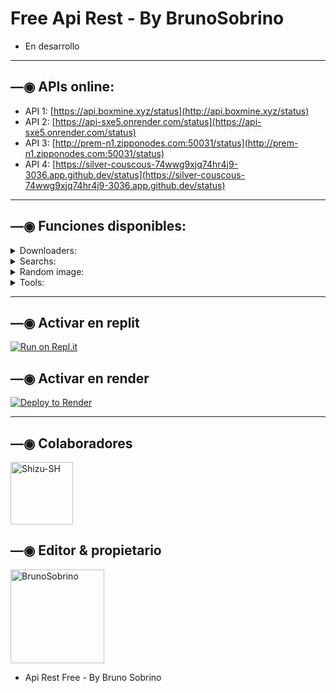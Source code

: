 # Free Api Rest - By BrunoSobrino

- En desarrollo

------------------

## —◉ APIs online:
- API 1: [https://api.boxmine.xyz/status](http://api.boxmine.xyz/status)
- API 2: [https://api-sxe5.onrender.com/status](https://api-sxe5.onrender.com/status)
- API 3: [http://prem-n1.zipponodes.com:50031/status](http://prem-n1.zipponodes.com:50031/status)
- API 4: [https://silver-couscous-74wwg9xjq74hr4j9-3036.app.github.dev/status](https://silver-couscous-74wwg9xjq74hr4j9-3036.app.github.dev/status)

------------------

## —◉ Funciones disponibles:

<details>
<summary>Downloaders:</summary>

### YT downloader v1:
- **audio:**
  - Uso: `https://api.boxmine.xyz/v1/ytmp3?url=${url}`
  - Ejemplo: [https://api.boxmine.xyz/v1/ytmp3?url=https://youtu.be/JLWRZ8eWyZo?si=EmeS9fJvSOkDk7p](https://api.boxmine.xyz/v1/ytmp3?url=https://youtu.be/JLWRZ8eWyZo?si=EmeS9fJvSOkDk7p)
- **video:**
  - Uso: `https://api.boxmine.xyz/v1/ytmp4?url=${url}`
  - Ejemplo: [https://api.boxmine.xyz/v1/ytmp4?url=https://youtu.be/JLWRZ8eWyZo?si=EmeS9fJvSOkDk7p](https://api.boxmine.xyz/v1/ytmp4?url=https://youtu.be/JLWRZ8eWyZo?si=EmeS9fJvSOkDk7p)

### YT downloader v2:
- **audio:**
  - Uso: `https://api.boxmine.xyz/v2/ytmp3?url=${url}`
  - Ejemplo: [https://api.boxmine.xyz/v2/ytmp3?url=https://youtu.be/JLWRZ8eWyZo?si=EmeS9fJvSOkDk7p](https://api.boxmine.xyz/v2/ytmp3?url=https://youtu.be/JLWRZ8eWyZo?si=EmeS9fJvSOkDk7p)
- **video:**
  - Uso: `https://api.boxmine.xyz/v2/ytmp4?url=${url}`
  - Ejemplo: [https://api.boxmine.xyz/v2/ytmp4?url=https://youtu.be/JLWRZ8eWyZo?si=EmeS9fJvSOkDk7p](https://api.boxmine.xyz/v2/ytmp4?url=https://youtu.be/JLWRZ8eWyZo?si=EmeS9fJvSOkDk7p)

### YTDL:
- **info + audio + video:**
  - Uso: `https://api.boxmine.xyz/ytdl?url=${url}`
  - Ejemplo: [https://api.boxmine.xyz/ytdl?url=https://youtu.be/JLWRZ8eWyZo?si=EmeS9fJvSOkDk7p](https://api.boxmine.xyz/ytdl?url=https://youtu.be/JLWRZ8eWyZo?si=EmeS9fJvSOkDk7p)
 
### YTPlay:
- **info + audio + video:**
  - Uso: `https://api.boxmine.xyz/ytplay?text=${text || url}`
  - Ejemplo: [https://api.boxmine.xyz/ytplay?text=begin%20you](https://api.boxmine.xyz/ytplay?text=begin%20you)
  - Ejemplo: [https://api.boxmine.xyz/ytplay?text=https://youtu.be/JLWRZ8eWyZo?si=EmeS9fJvSOkDk7p](https://api.boxmine.xyz/ytplay?text=https://youtu.be/JLWRZ8eWyZo?si=EmeS9fJvSOkDk7p)
  
### TikTokDL:
- Uso: `https://api.boxmine.xyz/tiktok?url=${url}`
- Ejemplo: [https://api.boxmine.xyz/tiktok?url=https://vm.tiktok.com/ZMjPXawEV](https://api.boxmine.xyz/tiktok?url=https://vm.tiktok.com/ZMjPXawEV)

### TTImg (TikTok image downloader):
- Uso: `https://api.boxmine.xyz/ttimg?url=${url}`
- Ejemplo: [https://api.boxmine.xyz/ttimg?url=https://vm.tiktok.com/ZM2cqBRVS](https://api.boxmine.xyz/ttimg?url=https://vm.tiktok.com/ZM2cqBRVS)

</details>

<details>
<summary>Searchs:</summary>

### YTSearch:
  - Uso: `https://api.boxmine.xyz/ytsearch?text=${texto}`
  - Ejemplo: [https://api.boxmine.xyz/ytsearch?text=begin%20you](https://api.boxmine.xyz/ytsearch?text=begin%20you)

</details>

<details>
<summary>Random image:</summary>

### nsfw:
- **nsfwloli:**
  - Uso: [https://api.boxmine.xyz/nsfw/nsfwloli](http://api.boxmine.xyz/nsfw/nsfwloli)

</details>

<details>
<summary>Tools:</summary>

### ChatGPT:
- **Sin lenguaje:**
  - Uso: `https://api.boxmine.xyz/chatgpt?text=${text}`
  - Ejemplo: [https://api.boxmine.xyz/chatgpt?text=Hola](https://api.boxmine.xyz/chatgpt?text=Hola)
- **Con lenguaje:**
  - Uso: `https://api.boxmine.xyz/chatgpt?text=${text}&lenguaje=${lenguaje}`
  - Ejemplo: [https://api.boxmine.xyz/chatgpt?text=Hola&lenguaje=es](https://api.boxmine.xyz/chatgpt?text=Hola&lenguaje=es)
  - Ejemplo: [https://api.boxmine.xyz/chatgpt?text=Hola&lenguaje=en](https://api.boxmine.xyz/chatgpt?text=Hola&lenguaje=en)

</details>

------------------

## —◉ Activar en replit

[![Run on Repl.it](https://repl.it/badge/github/BrunoSobrino/api)](https://repl.it/github/BrunoSobrino/api) 
  
## —◉ Activar en render

[![Deploy to Render](https://render.com/images/deploy-to-render-button.svg)](https://dashboard.render.com/blueprint/new?repo=https%3A%2F%2Fgithub.com%2FBrunoSobrino%2Fapi) 

------------------

## —◉ Colaboradores
<a href="https://github.com/Shizu-SH"><img src="https://github.com/Shizu-SH.png" width="100" height="100" alt="Shizu-SH"/></a>

## —◉ Editor & propietario
<a href="https://github.com/BrunoSobrino"><img src="https://github.com/BrunoSobrino.png" width="150" height="150" alt="BrunoSobrino"/></a>
- Api Rest Free - By Bruno Sobrino
